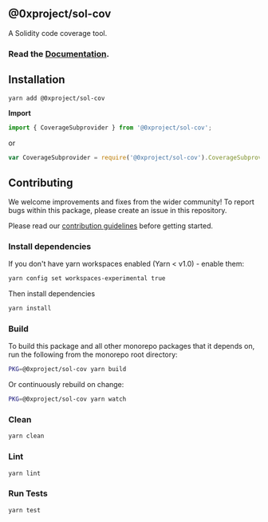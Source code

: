 ## @0xproject/sol-cov

A Solidity code coverage tool.

### Read the [Documentation](https://0xproject.com/docs/sol-cov).

## Installation

```bash
yarn add @0xproject/sol-cov
```

**Import**

```javascript
import { CoverageSubprovider } from '@0xproject/sol-cov';
```

or

```javascript
var CoverageSubprovider = require('@0xproject/sol-cov').CoverageSubprovider;
```

## Contributing

We welcome improvements and fixes from the wider community! To report bugs within this package, please create an issue in this repository.

Please read our [contribution guidelines](../../CONTRIBUTING.md) before getting started.

### Install dependencies

If you don't have yarn workspaces enabled (Yarn < v1.0) - enable them:

```bash
yarn config set workspaces-experimental true
```

Then install dependencies

```bash
yarn install
```

### Build

To build this package and all other monorepo packages that it depends on, run the following from the monorepo root directory:

```bash
PKG=@0xproject/sol-cov yarn build
```

Or continuously rebuild on change:

```bash
PKG=@0xproject/sol-cov yarn watch
```

### Clean

```bash
yarn clean
```

### Lint

```bash
yarn lint
```

### Run Tests

```bash
yarn test
```
